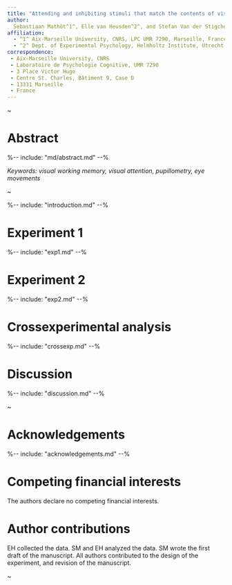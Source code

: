 ```yaml
---
title: "Attending and inhibiting stimuli that match the contents of visual working memory: Evidence from eye movements and pupillometry"
author:
  Sebastiaan Mathôt^1^, Elle van Heusden^2^, and Stefan Van der Stigchel^2^
affiliation:
  - ^1^ Aix-Marseille University, CNRS, LPC UMR 7290, Marseille, France
  - ^2^ Dept. of Experimental Psychology, Helmholtz Institute, Utrecht University, The Netherlands
correspondence:
 - Aix-Marseille University, CNRS
 - Laboratoire de Psychologie Cognitive, UMR 7290
 - 3 Place Victor Hugo
 - Centre St. Charles, Bâtiment 9, Case D
 - 13331 Marseille
 - France
---
```


~

# Abstract

%-- include: "md/abstract.md" --%

*Keywords: visual working memory, visual attention, pupillometry, eye movements*

~

%-- include: "introduction.md" --%

# Experiment 1

%-- include: "exp1.md" --%

# Experiment 2

%-- include: "exp2.md" --%

# Crossexperimental analysis

%-- include: "crossexp.md" --%

# Discussion

%-- include: "discussion.md" --%

~

# Acknowledgements

%-- include: "acknowledgements.md" --%

# Competing financial interests

The authors declare no competing financial interests.

# Author contributions

EH collected the data. SM and EH analyzed the data. SM wrote the first draft of the manuscript. All authors contributed to the design of the experiment, and revision of the manuscript.

~
